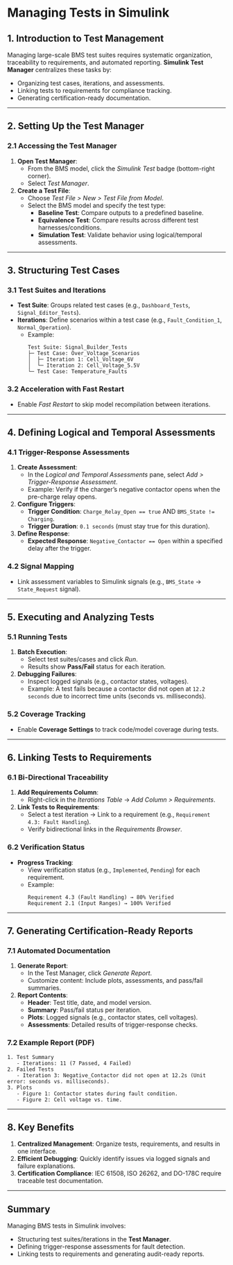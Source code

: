 # Managing Tests in Simulink

## **1. Introduction to Test Management**  
Managing large-scale BMS test suites requires systematic organization, traceability to requirements, and automated reporting. **Simulink Test Manager** centralizes these tasks by:  
- Organizing test cases, iterations, and assessments.  
- Linking tests to requirements for compliance tracking.  
- Generating certification-ready documentation.  

---

## **2. Setting Up the Test Manager**  
### **2.1 Accessing the Test Manager**  
1. **Open Test Manager**:  
   - From the BMS model, click the *Simulink Test* badge (bottom-right corner).  
   - Select *Test Manager*.  
2. **Create a Test File**:  
   - Choose *Test File > New > Test File from Model*.  
   - Select the BMS model and specify the test type:  
     - **Baseline Test**: Compare outputs to a predefined baseline.  
     - **Equivalence Test**: Compare results across different test harnesses/conditions.  
     - **Simulation Test**: Validate behavior using logical/temporal assessments.  

---

## **3. Structuring Test Cases**  
### **3.1 Test Suites and Iterations**  
- **Test Suite**: Groups related test cases (e.g., `Dashboard_Tests`, `Signal_Editor_Tests`).  
- **Iterations**: Define scenarios within a test case (e.g., `Fault_Condition_1`, `Normal_Operation`).  
  - Example:  
    ```plaintext  
    Test Suite: Signal_Builder_Tests  
    ├─ Test Case: Over_Voltage_Scenarios  
    │  ├─ Iteration 1: Cell_Voltage_6V  
    │  └─ Iteration 2: Cell_Voltage_5.5V  
    └─ Test Case: Temperature_Faults  
    ```  

### **3.2 Acceleration with Fast Restart**  
- Enable *Fast Restart* to skip model recompilation between iterations.  

---

## **4. Defining Logical and Temporal Assessments**  
### **4.1 Trigger-Response Assessments**  
1. **Create Assessment**:  
   - In the *Logical and Temporal Assessments* pane, select *Add > Trigger-Response Assessment*.  
   - Example: Verify if the charger’s negative contactor opens when the pre-charge relay opens.  
2. **Configure Triggers**:  
   - **Trigger Condition**: `Charge_Relay_Open == true` AND `BMS_State != Charging`.  
   - **Trigger Duration**: `0.1 seconds` (must stay true for this duration).  
3. **Define Response**:  
   - **Expected Response**: `Negative_Contactor == Open` within a specified delay after the trigger.  

### **4.2 Signal Mapping**  
- Link assessment variables to Simulink signals (e.g., `BMS_State` → `State_Request` signal).  

---

## **5. Executing and Analyzing Tests**  
### **5.1 Running Tests**  
1. **Batch Execution**:  
   - Select test suites/cases and click *Run*.  
   - Results show **Pass/Fail** status for each iteration.  
2. **Debugging Failures**:  
   - Inspect logged signals (e.g., contactor states, voltages).  
   - Example: A test fails because a contactor did not open at `12.2 seconds` due to incorrect time units (seconds vs. milliseconds).  

### **5.2 Coverage Tracking**  
- Enable **Coverage Settings** to track code/model coverage during tests.  

---

## **6. Linking Tests to Requirements**  
### **6.1 Bi-Directional Traceability**  
1. **Add Requirements Column**:  
   - Right-click in the *Iterations Table* → *Add Column > Requirements*.  
2. **Link Tests to Requirements**:  
   - Select a test iteration → Link to a requirement (e.g., `Requirement 4.3: Fault Handling`).  
   - Verify bidirectional links in the *Requirements Browser*.  

### **6.2 Verification Status**  
- **Progress Tracking**:  
  - View verification status (e.g., `Implemented`, `Pending`) for each requirement.  
  - Example:  
    ```plaintext  
    Requirement 4.3 (Fault Handling) → 80% Verified  
    Requirement 2.1 (Input Ranges) → 100% Verified  
    ```  

---

## **7. Generating Certification-Ready Reports**  
### **7.1 Automated Documentation**  
1. **Generate Report**:  
   - In the Test Manager, click *Generate Report*.  
   - Customize content: Include plots, assessments, and pass/fail summaries.  
2. **Report Contents**:  
   - **Header**: Test title, date, and model version.  
   - **Summary**: Pass/fail status per iteration.  
   - **Plots**: Logged signals (e.g., contactor states, cell voltages).  
   - **Assessments**: Detailed results of trigger-response checks.  

### **7.2 Example Report (PDF)**  
```plaintext  
1. Test Summary  
   - Iterations: 11 (7 Passed, 4 Failed)  
2. Failed Tests  
   - Iteration 3: Negative_Contactor did not open at 12.2s (Unit error: seconds vs. milliseconds).  
3. Plots  
   - Figure 1: Contactor states during fault condition.  
   - Figure 2: Cell voltage vs. time.  
```  

---

## **8. Key Benefits**  
1. **Centralized Management**: Organize tests, requirements, and results in one interface.  
2. **Efficient Debugging**: Quickly identify issues via logged signals and failure explanations.  
3. **Certification Compliance**: IEC 61508, ISO 26262, and DO-178C require traceable test documentation.  

---

## **Summary**  
Managing BMS tests in Simulink involves:  
- Structuring test suites/iterations in the **Test Manager**.  
- Defining trigger-response assessments for fault detection.  
- Linking tests to requirements and generating audit-ready reports.  
